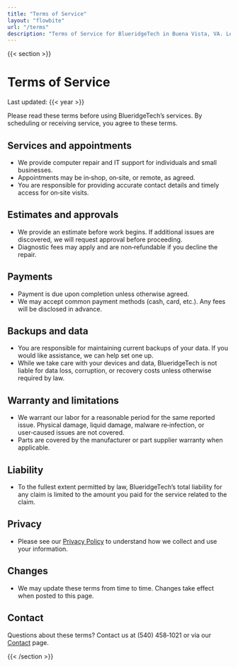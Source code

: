 ```yaml
---
title: "Terms of Service"
layout: "flowbite"
url: "/terms"
description: "Terms of Service for BlueridgeTech in Buena Vista, VA. Learn about scheduling, payments, warranties, and limitations."
---
```


{{< section >}}

# Terms of Service

Last updated: {{< year >}}

Please read these terms before using BlueridgeTech’s services. By scheduling or receiving service, you agree to these terms.

## Services and appointments

- We provide computer repair and IT support for individuals and small businesses.
- Appointments may be in‑shop, on‑site, or remote, as agreed.
- You are responsible for providing accurate contact details and timely access for on‑site visits.

## Estimates and approvals

- We provide an estimate before work begins. If additional issues are discovered, we will request approval before proceeding.
- Diagnostic fees may apply and are non‑refundable if you decline the repair.

## Payments

- Payment is due upon completion unless otherwise agreed.
- We may accept common payment methods (cash, card, etc.). Any fees will be disclosed in advance.

## Backups and data

- You are responsible for maintaining current backups of your data. If you would like assistance, we can help set one up.
- While we take care with your devices and data, BlueridgeTech is not liable for data loss, corruption, or recovery costs unless otherwise required by law.

## Warranty and limitations

- We warrant our labor for a reasonable period for the same reported issue. Physical damage, liquid damage, malware re‑infection, or user‑caused issues are not covered.
- Parts are covered by the manufacturer or part supplier warranty when applicable.

## Liability

- To the fullest extent permitted by law, BlueridgeTech’s total liability for any claim is limited to the amount you paid for the service related to the claim.

## Privacy

- Please see our [Privacy Policy](/privacy) to understand how we collect and use your information.

## Changes

- We may update these terms from time to time. Changes take effect when posted to this page.

## Contact

Questions about these terms? Contact us at (540) 458‑1021 or via our [Contact](/contact) page.

{{< /section >}}
